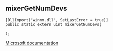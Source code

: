 ## mixerGetNumDevs

```
[DllImport("winmm.dll", SetLastError = true)]
public static extern uint mixerGetNumDevs(
   
);
```

[Microsoft documentation](link_to_documentation)
